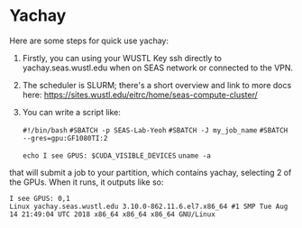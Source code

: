 # Yachay
Here are some steps for quick use yachay:

1. Firstly, you can using your WUSTL Key ssh directly to yachay.seas.wustl.edu when on SEAS network or connected to the VPN.

2. The scheduler is SLURM; there's a short overview and link to more docs here: https://sites.wustl.edu/eitrc/home/seas-compute-cluster/
   
3. You can write a script like:

    `#!/bin/bash`
    `#SBATCH -p SEAS-Lab-Yeoh`
    `#SBATCH -J my_job_name`
    `#SBATCH --gres=gpu:GF1080TI:2`
    
    `echo I see GPUS: $CUDA_VISIBLE_DEVICES`
    `uname -a`
   
that will submit a job to your partition, which contains yachay, selecting 2 of the GPUs.
When it runs, it outputs like so:

    I see GPUS: 0,1
    Linux yachay.seas.wustl.edu 3.10.0-862.11.6.el7.x86_64 #1 SMP Tue Aug 14 21:49:04 UTC 2018 x86_64 x86_64 x86_64 GNU/Linux
